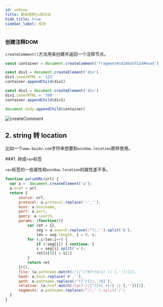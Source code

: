 ```yaml
---
id: unKnow
title: 新收获的js知识点
hide_title: true
sidebar_label: 综合
---
```


### 创建注释DOM

`createComment()`方法用来创建并返回一个注释节点。

```javascript
const container = document.createComment('fragment#14289a5f52d#head')

const div1 = document.createElement('div')
div1.innerHTML = '123'
container.appendChild(div1)

const div1 = document.createElement('div')
div1.innerHTML = '789'
container.appendChild(div1)

document.body.appendChild(container)
```

![createComment](/img/fragment.qh9nkp02p2.png)

## 2. string 转 location

比如一个`www.baidu.com`字符串想要和`window.location`那样使用。

###1. 转成`<a>`标签

`<a>`标签的一些属性和`window.location`的属性差不多。

```javascript
function parseURL(url) {
  var a =  document.createElement('a');
  a.href = url
  return {
      source: url,
      protocol: a.protocol.replace(':',''),
      host: a.hostname,
      port: a.port,
      query: a.search,
      params: (function(){
          var ret = {},
              seg = a.search.replace(/^?/,'').split('&'),
              len = seg.length, i = 0, s;
          for (;i<len;i++) {
              if (!seg[i]) { continue; }
              s = seg[i].split('=');
              ret[s[0]] = s[1]
          }
          return ret
      })(),
      file: (a.pathname.match(//([^/?#]+)$/i) || [,''])[1],
      hash: a.hash.replace('#',''),
      path: a.pathname.replace(/^([^/])/,'/$1'),
      relative: (a.href.match(/tps?://[^/]+(.+)/) || [,''])[1],
      segments: a.pathname.replace(/^//,'').split('/')
  }
}
```
